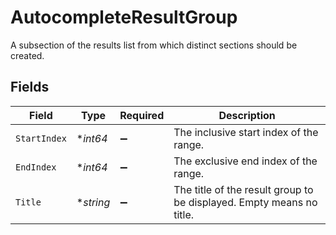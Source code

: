 # AutocompleteResultGroup

A subsection of the results list from which distinct sections should be created.


## Fields

| Field                                                                | Type                                                                 | Required                                                             | Description                                                          |
| -------------------------------------------------------------------- | -------------------------------------------------------------------- | -------------------------------------------------------------------- | -------------------------------------------------------------------- |
| `StartIndex`                                                         | **int64*                                                             | :heavy_minus_sign:                                                   | The inclusive start index of the range.                              |
| `EndIndex`                                                           | **int64*                                                             | :heavy_minus_sign:                                                   | The exclusive end index of the range.                                |
| `Title`                                                              | **string*                                                            | :heavy_minus_sign:                                                   | The title of the result group to be displayed. Empty means no title. |